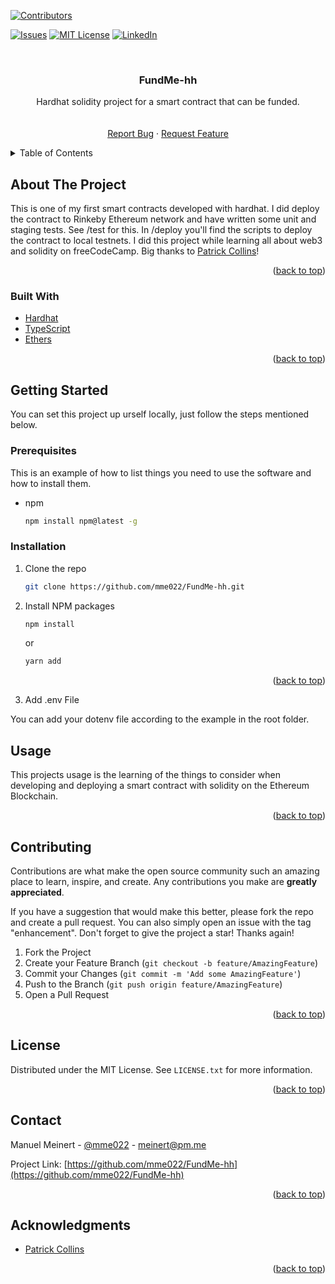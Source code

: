 <div id="top"></div>
<!--
*** Thanks for checking out the Best-README-Template. If you have a suggestion
*** that would make this better, please fork the repo and create a pull request
*** or simply open an issue with the tag "enhancement".
*** Don't forget to give the project a star!
*** Thanks again! Now go create something AMAZING! :D
-->

<!-- PROJECT SHIELDS -->
<!--
*** I'm using markdown "reference style" links for readability.
*** Reference links are enclosed in brackets [ ] instead of parentheses ( ).
*** See the bottom of this document for the declaration of the reference variables
*** for contributors-url, forks-url, etc. This is an optional, concise syntax you may use.
*** https://www.markdownguide.org/basic-syntax/#reference-style-links
-->

[![Contributors][contributors-shield]][contributors-url]

<!--[![Forks][forks-shield]][forks-url]-->
<!--[![Stargazers][stars-shield]][stars-url]-->

[![Issues][issues-shield]][issues-url]
[![MIT License][license-shield]][license-url]
[![LinkedIn][linkedin-shield]][linkedin-url]

<!-- PROJECT LOGO -->
<br />
<div align="center">
<h3 align="center">FundMe-hh</h3>

  <p align="center">
    Hardhat solidity project for a smart contract that can be funded.
    <br />
    <br />
    <br />
    <!--<a href="https://github.com/mme022/FundMe-hh">View Demo</a>
    ·-->
    <a href="https://github.com/mme022/FundMe-hh/issues">Report Bug</a>
    ·
    <a href="https://github.com/mme022/FundMe-hh/issues">Request Feature</a>
  </p>
</div>

<!-- TABLE OF CONTENTS -->
<details>
  <summary>Table of Contents</summary>
  <ol>
    <li>
      <a href="#about-the-project">About The Project</a>
      <ul>
        <li><a href="#built-with">Built With</a></li>
      </ul>
    </li>
    <li>
      <a href="#getting-started">Getting Started</a>
      <ul>
        <li><a href="#prerequisites">Prerequisites</a></li>
        <li><a href="#installation">Installation</a></li>
      </ul>
    </li>
    <li><a href="#usage">Usage</a></li>
    <!--<li><a href="#roadmap">Roadmap</a></li>
    <li><a href="#contributing">Contributing</a></li>-->
    <li><a href="#license">License</a></li>
    <li><a href="#contact">Contact</a></li>
    <li><a href="#acknowledgments">Acknowledgments</a></li>
  </ol>
</details>

<!-- ABOUT THE PROJECT -->

## About The Project

This is one of my first smart contracts developed with hardhat. I did deploy the contract to Rinkeby Ethereum network and have written some unit and staging tests. See /test for this.
In /deploy you'll find the scripts to deploy the contract to local testnets. I did this project while learning all about web3 and solidity on freeCodeCamp. Big thanks to [Patrick Collins](https://github.com/PatrickAlphaC)!

<p align="right">(<a href="#top">back to top</a>)</p>

### Built With

- [Hardhat](https://hardhat.org/)
- [TypeScript](https://typescriptlang.org/)
- [Ethers](https://docs.ethers.io/v5/)

<p align="right">(<a href="#top">back to top</a>)</p>

<!-- GETTING STARTED -->

## Getting Started

You can set this project up urself locally, just follow the steps mentioned below.

### Prerequisites

This is an example of how to list things you need to use the software and how to install them.

- npm
  ```sh
  npm install npm@latest -g
  ```

### Installation

1. Clone the repo
   ```sh
   git clone https://github.com/mme022/FundMe-hh.git
   ```
2. Install NPM packages
   ```sh
   npm install
   ```
   or
   ```sh
   yarn add
   ```
      <p align="right">(<a href="#top">back to top</a>)</p>
3. Add .env File

You can add your dotenv file according to the example in the root folder.

<!-- USAGE EXAMPLES -->

## Usage

This projects usage is the learning of the things to consider when developing and deploying a smart contract with solidity on the Ethereum Blockchain.

<p align="right">(<a href="#top">back to top</a>)</p>

<!-- ROADMAP -->

<!--## Roadmap

- [ ] Feature 1
- [ ] Feature 2
- [ ] Feature 3
  - [ ] Nested Feature

See the [open issues](https://github.com/mme022/FundMe-hh) for a full list of proposed features (and known issues).

<p align="right">(<a href="#top">back to top</a>)</p>-->

<!-- CONTRIBUTING -->

## Contributing

Contributions are what make the open source community such an amazing place to learn, inspire, and create. Any contributions you make are **greatly appreciated**.

If you have a suggestion that would make this better, please fork the repo and create a pull request. You can also simply open an issue with the tag "enhancement".
Don't forget to give the project a star! Thanks again!

1. Fork the Project
2. Create your Feature Branch (`git checkout -b feature/AmazingFeature`)
3. Commit your Changes (`git commit -m 'Add some AmazingFeature'`)
4. Push to the Branch (`git push origin feature/AmazingFeature`)
5. Open a Pull Request

<p align="right">(<a href="#top">back to top</a>)</p>

<!-- LICENSE -->

## License

Distributed under the MIT License. See `LICENSE.txt` for more information.

<p align="right">(<a href="#top">back to top</a>)</p>

<!-- CONTACT -->

## Contact

Manuel Meinert - [@mme022](https://twitter.com/mme022) - meinert@pm.me

Project Link: [https://github.com/mme022/FundMe-hh](https://github.com/mme022/FundMe-hh)

<p align="right">(<a href="#top">back to top</a>)</p>

<!-- ACKNOWLEDGMENTS -->

## Acknowledgments

- [Patrick Collins](https://github.com/PatrickAlphaC)

<p align="right">(<a href="#top">back to top</a>)</p>

<!-- MARKDOWN LINKS & IMAGES -->
<!-- https://www.markdownguide.org/basic-syntax/#reference-style-links -->

[contributors-shield]: https://img.shields.io/github/contributors/mme022/FundMe-hh.svg?style=for-the-badge
[contributors-url]: https://github.com/mme022/FundMe-hh/graphs/contributors
[forks-shield]: https://img.shields.io/github/forks/mme022/FundMe-hh.svg?style=for-the-badge
[forks-url]: https://github.com/mme022/FundMe-hh/network/members
[stars-shield]: https://img.shields.io/github/stars/mme022/FundMe-hh.svg?style=for-the-badge
[stars-url]: https://github.com/mme022/FundMe-hh/stargazers
[issues-shield]: https://img.shields.io/github/issues/mme022/FundMe-hh.svg?style=for-the-badge
[issues-url]: https://github.com/mme022/FundMe-hh/issues
[license-shield]: https://img.shields.io/github/license/mme022/FundMe-hh.svg?style=for-the-badge
[license-url]: https://github.com/mme022/FundMe-hh/blob/master/LICENSE.txt
[linkedin-shield]: https://img.shields.io/badge/-LinkedIn-black.svg?style=for-the-badge&logo=linkedin&colorB=555
[linkedin-url]: https://linkedin.com/in/manuel-meinert
